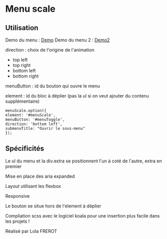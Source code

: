 
# Menu scale

## Utilisation

Demo du menu : [Demo](https://lolafrerot.fr/composantBibliotheque/menus/menuScale/)
Demo du menu 2 : [Demo2](https://lolafrerot.fr/composantBibliotheque/menus/menuScale/index2)

direction : choix de l'origine de l'animation

-   top left
-   top right
-   bottom left
-   bottom right

  

menuButton : id du bouton qui ouvre le menu

element : id du bloc à déplier (pas la ul si on veut ajouter du contenu supplémentaire)


    menuScale.option({
    element: '#menuScale',
    menuButton: '#menuToggle',
    direction: 'bottom left',
    submenuTitle: "Ouvrir le sous-menu"
    });
                

  

## Spécificités

Le ul du menu et la div.extra se positionnent l'un à coté de l'autre, extra en premier

Mise en place des aria expanded

Layout utilisant les flexbox

Responsive

Le bouton se situe hors de l'element à déplier

Compliation scss avec le logiciel koala pour une insertion plus facile dans les projets !

Réalisé par Lola FREROT